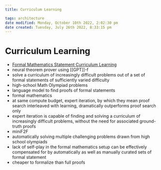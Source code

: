 ```yaml
---
title: Curriculum Learning

tags: architecture 
date modified: Monday, October 10th 2022, 2:02:30 pm
date created: Tuesday, July 26th 2022, 8:33:15 pm
---
```


# Curriculum Learning
- [Formal Mathematics Statement Curriculum Learning](https://cdn.openai.com/papers/Formal_Mathematics_Statement_Curriculum_LearningICML_2022.pdf)
- neural theorem prover using [[GPT]]-f
- solve a curriculum of increasingly difficult problems out of a set of formal statements of sufficiently varied difficulty
- high-school Math Olympiad problems
- language model to find proofs of formal statements
- formal mathematics
- at same compute budget, expert iteration, by which they mean proof search interleaved with learning, dramatically outperforms proof search only
- expert iteration is capable of finding and solving a curriculum of increasingly difficult problems, without the need for associated ground-truth proofs
- miniF2F
- automatically solving multiple challenging problems drawn from high school olympiads
- lack of self-play in the formal mathematics setup can be effectively compensated for by automatically as well as manually curated sets of formal statement
- cheaper to formalize than full proofs

